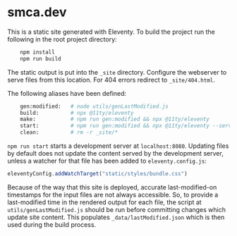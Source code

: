 # smca.dev

This is a static site generated with Eleventy. To build the project run the
following in the root project directory:

```bash
    npm install
    npm run build
```

The static output is put into the `_site` directory. Configure the webserver to
serve files from this location. For 404 errors redirect to `_site/404.html`.

The following aliases have been defined:

```bash
    gen:modified:   # node utils/genLastModified.js
    build:          # npx @11ty/eleventy
    make:           # npm run gen:modified && npx @11ty/eleventy
    start:          # npm run gen:modified && npx @11ty/eleventy --serve
    clean:          # rm -r _site/*
```

`npm run start` starts a development server at `localhost:8080`. Updating files
by default does not update the content served by the development server, unless
a watcher for that file has been added to `eleventy.config.js`:

```javascript
eleventyConfig.addWatchTarget("static/styles/bundle.css")
```

Because of the way that this site is deployed, accurate last-modified-on timestamps
for the input files are not always accessible. So, to provide a last-modified
time in the rendered output for each file, the script at `utils/genLastModified.js`
should be run before committing changes which update site content. This populates
`_data/lastModified.json` which is then used during the build process.
